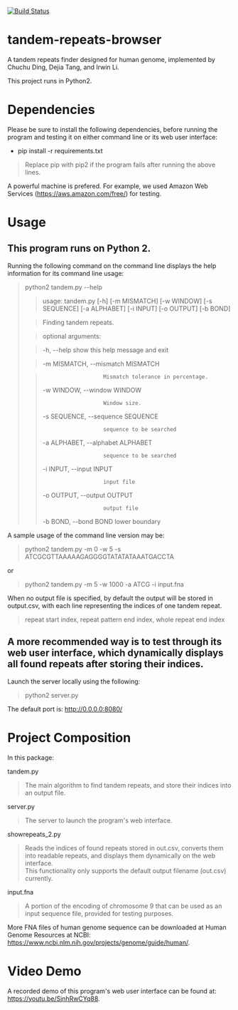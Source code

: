 [![Build Status](https://travis-ci.org/IrwinLi2014/tandem-repeats-browser.svg?branch=master)](https://travis-ci.org/IrwinLi2014/tandem-repeats-browser)

# tandem-repeats-browser
A tandem repeats finder designed for human genome, implemented by Chuchu Ding, Dejia Tang, and Irwin Li.

This project runs in Python2.

# Dependencies
Please be sure to install the following dependencies, before running the program and testing it on either command line or its web user interface:
* pip install -r requirements.txt
> Replace pip with pip2 if the program fails after running the above lines.

A powerful machine is prefered. For example, we used Amazon Web Services (<https://aws.amazon.com/free/>) for testing.


# Usage

## This program runs on Python 2.  
Running the following command on the command line displays the help information for its command line usage:

> python2 tandem.py --help
>
>>usage: tandem.py [-h] [-m MISMATCH] [-w WINDOW] [-s SEQUENCE] [-a ALPHABET] [-i INPUT] [-o OUTPUT] [-b BOND]
>
>>Finding tandem repeats.
>
>>optional arguments:
>
>>  -h, --help            show this help message and exit
>
>>  -m MISMATCH, --mismatch MISMATCH
>
>>                        Mismatch tolerance in percentage.
>>
>>  -w WINDOW, --window WINDOW
>>
>>                        Window size.
>>
>>  -s SEQUENCE, --sequence SEQUENCE
>>
>>                        sequence to be searched
>>
>>  -a ALPHABET, --alphabet ALPHABET
>>
>>                        sequence to be searched
>>
>>  -i INPUT, --input INPUT
>>
>>                        input file
>>
>>  -o OUTPUT, --output OUTPUT
>>
>>                        output file
>>
>>  -b BOND, --bond BOND  lower boundary

A sample usage of the command line version may be:

> python2 tandem.py -m 0 -w 5 -s ATCGCGTTAAAAAGAGGGGTATATATAAATGACCTA

or

> python2 tandem.py -m 5 -w 1000 -a ATCG -i input.fna

When no output file is specified, by default the output will be stored in output.csv, with each line representing the indices of one tandem repeat.

> repeat start index, repeat pattern end index, whole repeat end index

## A more recommended way is to test through its web user interface, which dynamically displays all found repeats after storing their indices.

Launch the server locally using the following:

> python2 server.py

The default port is: <http://0.0.0.0:8080/>


# Project Composition

In this package:

tandem.py        
> The main algorithm to find tandem repeats, and store their indices into an output file.

server.py        
> The server to launch the program's web interface.

showrepeats_2.py    
> Reads the indices of found repeats stored in out.csv, converts them into readable repeats, and displays them dynamically on the web interface.  
This functionality only supports the default output filename (out.csv) currently.

input.fna        
> A portion of the encoding of chromosome 9 that can be used as an input sequence file, provided for testing purposes.

More FNA files of human genome sequence can be downloaded at Human Genome Resources at NCBI: <https://www.ncbi.nlm.nih.gov/projects/genome/guide/human/>.



# Video Demo
A recorded demo of this program's web user interface can be found at: <https://youtu.be/SjnhRwCYq88>.


